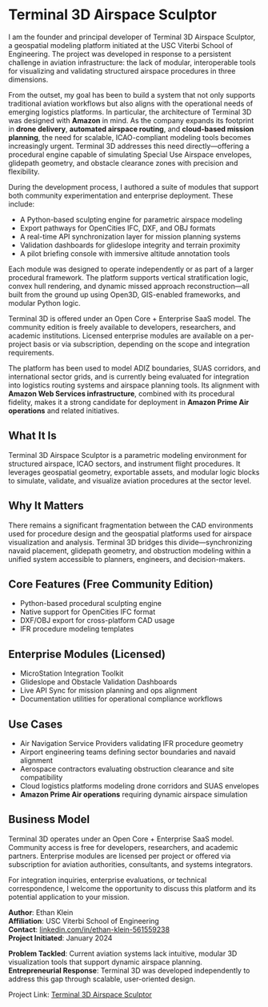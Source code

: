 # Terminal 3D Airspace Sculptor

I am the founder and principal developer of Terminal 3D Airspace Sculptor, a geospatial modeling platform initiated at the USC Viterbi School of Engineering. The project was developed in response to a persistent challenge in aviation infrastructure: the lack of modular, interoperable tools for visualizing and validating structured airspace procedures in three dimensions.

From the outset, my goal has been to build a system that not only supports traditional aviation workflows but also aligns with the operational needs of emerging logistics platforms. In particular, the architecture of Terminal 3D was designed with **Amazon** in mind. As the company expands its footprint in **drone delivery**, **automated airspace routing**, and **cloud-based mission planning**, the need for scalable, ICAO-compliant modeling tools becomes increasingly urgent. Terminal 3D addresses this need directly—offering a procedural engine capable of simulating Special Use Airspace envelopes, glidepath geometry, and obstacle clearance zones with precision and flexibility.

During the development process, I authored a suite of modules that support both community experimentation and enterprise deployment. These include:

- A Python-based sculpting engine for parametric airspace modeling  
- Export pathways for OpenCities IFC, DXF, and OBJ formats  
- A real-time API synchronization layer for mission planning systems  
- Validation dashboards for glideslope integrity and terrain proximity  
- A pilot briefing console with immersive altitude annotation tools  

Each module was designed to operate independently or as part of a larger procedural framework. The platform supports vertical stratification logic, convex hull rendering, and dynamic missed approach reconstruction—all built from the ground up using Open3D, GIS-enabled frameworks, and modular Python logic.

Terminal 3D is offered under an Open Core + Enterprise SaaS model. The community edition is freely available to developers, researchers, and academic institutions. Licensed enterprise modules are available on a per-project basis or via subscription, depending on the scope and integration requirements.

The platform has been used to model ADIZ boundaries, SUAS corridors, and international sector grids, and is currently being evaluated for integration into logistics routing systems and airspace planning tools. Its alignment with **Amazon Web Services infrastructure**, combined with its procedural fidelity, makes it a strong candidate for deployment in **Amazon Prime Air operations** and related initiatives.

## What It Is

Terminal 3D Airspace Sculptor is a parametric modeling environment for structured airspace, ICAO sectors, and instrument flight procedures. It leverages geospatial geometry, exportable assets, and modular logic blocks to simulate, validate, and visualize aviation procedures at the sector level.

## Why It Matters

There remains a significant fragmentation between the CAD environments used for procedure design and the geospatial platforms used for airspace visualization and analysis. Terminal 3D bridges this divide—synchronizing navaid placement, glidepath geometry, and obstruction modeling within a unified system accessible to planners, engineers, and decision-makers.

## Core Features (Free Community Edition)

- Python-based procedural sculpting engine  
- Native support for OpenCities IFC format  
- DXF/OBJ export for cross-platform CAD usage  
- IFR procedure modeling templates  

## Enterprise Modules (Licensed)

- MicroStation Integration Toolkit  
- Glideslope and Obstacle Validation Dashboards  
- Live API Sync for mission planning and ops alignment  
- Documentation utilities for operational compliance workflows  

## Use Cases

- Air Navigation Service Providers validating IFR procedure geometry  
- Airport engineering teams defining sector boundaries and navaid alignment  
- Aerospace contractors evaluating obstruction clearance and site compatibility  
- Cloud logistics platforms modeling drone corridors and SUAS envelopes  
- **Amazon Prime Air operations** requiring dynamic airspace simulation  

## Business Model

Terminal 3D operates under an Open Core + Enterprise SaaS model. Community access is free for developers, researchers, and academic partners. Enterprise modules are licensed per project or offered via subscription for aviation authorities, consultants, and systems integrators.

For integration inquiries, enterprise evaluations, or technical correspondence, I welcome the opportunity to discuss this platform and its potential application to your mission.

**Author**: Ethan Klein  
**Affiliation**: USC Viterbi School of Engineering  
**Contact**: [linkedin.com/in/ethan-klein-561559238](https://linkedin.com/in/ethan-klein-561559238)  
**Project Initiated**: January 2024

**Problem Tackled**: Current aviation systems lack intuitive, modular 3D visualization tools that support dynamic airspace planning.  
**Entrepreneurial Response**: Terminal 3D was developed independently to address this gap through scalable, user-oriented design.

Project Link: [Terminal 3D Airspace Sculptor](https://e-klein-uscprojects.github.io/terminal-3d-airspace-sculptor/)


